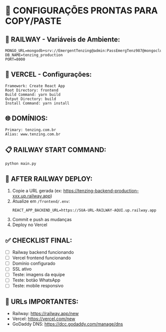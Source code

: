 # 🔧 CONFIGURAÇÕES PRONTAS PARA COPY/PASTE

## 🚂 RAILWAY - Variáveis de Ambiente:
```
MONGO_URL=mongodb+srv://EmergentTenzing@admin:PassEmergTenz987@mongoclusteremergent.1zh6lmp.mongodb.net/
DB_NAME=tenzing_production
PORT=8000
```

## 🔵 VERCEL - Configurações:
```
Framework: Create React App
Root Directory: frontend
Build Command: yarn build
Output Directory: build
Install Command: yarn install
```

## 🌐 DOMÍNIOS:
```
Primary: tenzing.com.br
Alias: www.tenzing.com.br
```

## 📋 RAILWAY START COMMAND:
```
python main.py
```

## 🔄 AFTER RAILWAY DEPLOY:
1. Copie a URL gerada (ex: https://tenzing-backend-production-xxx.up.railway.app)
2. Atualize em `/frontend/.env`:
   ```
   REACT_APP_BACKEND_URL=https://SUA-URL-RAILWAY-AQUI.up.railway.app
   ```
3. Commit e push as mudanças
4. Deploy no Vercel

## ✅ CHECKLIST FINAL:
- [ ] Railway backend funcionando
- [ ] Vercel frontend funcionando  
- [ ] Domínio configurado
- [ ] SSL ativo
- [ ] Teste: imagens da equipe
- [ ] Teste: botão WhatsApp
- [ ] Teste: mobile responsivo

## 🎯 URLs IMPORTANTES:
- Railway: https://railway.app/new
- Vercel: https://vercel.com/new  
- GoDaddy DNS: https://dcc.godaddy.com/manage/dns
